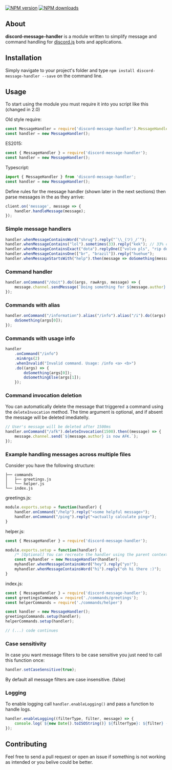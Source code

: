 <p>
    <a href="https://www.npmjs.com/package/discord-message-handler"><img src="https://img.shields.io/npm/v/discord-message-handler.svg?maxAge=3600" alt="NPM version" /></a>
    <a href="https://www.npmjs.com/package/discord-message-handler"><img src="https://img.shields.io/npm/dt/discord-message-handler.svg?maxAge=3600" alt="NPM downloads" /></a>
</p>

## About
**discord-message-handler** is a module written to simplify message and command handling for [discord.js](https://github.com/hydrabolt/discord.js) bots and applications.

## Installation
Simply navigate to your project's folder and type `npm install discord-message-handler --save` on the command line.

## Usage
To start using the module you must require it into you script like this (changed in 2.0)

Old style require:
```js
const MessageHandler = require('discord-message-handler').MessageHandler;
const handler = new MessageHandler();
```

ES2015:
```js
const { MessageHandler } = require('discord-message-handler');
const handler = new MessageHandler();
```

Typescript:
```ts
import { MessageHandler } from 'discord-message-handler';
const handler = new MessageHandler();
```


Define rules for the message handler (shown later in the next sections) then parse messages in the as they arrive:
```js
client.on('message', message => {
    handler.handleMessage(message);
});
```

### Simple message handlers
```js
handler.whenMessageContainsWord("shrug").reply("¯\\_(ツ)_/¯");
handler.whenMessageContains("lol").sometimes(33).reply("kek"); // 33% chance
handler.whenMessageContainsExact("dota").replyOne(["volvo pls", "rip doto"]);
handler.whenMessageContainsOne(["br", "brazil"]).reply("huehue");
handler.whenMessageStartsWith("help").then(message => doSomething(message));
```

### Command handler
```js
handler.onCommand("/doit").do((args, rawArgs, message) => {
    message.channel.sendMessage(`Doing something for ${message.author}...`)
});
```

### Commands with alias
```js
handler.onCommand("/information").alias("/info").alias("/i").do((args) => {
    doSomething(args[0]);
});
```

### Commands with usage info
```js
handler 
    .onCommand("/info")
    .minArgs(2)
    .whenInvalid("Invalid command. Usage: /info <a> <b>")
    .do((args) => {
        doSomething(args[0]);
        doSomethingElse(args[1]);
    });
```

### Command invocation deletion
You can automatically delete the message that triggered a command using the `deleteInvocation` method. The time argument is optional, and if absent the message will be deleted imediatelly.
```js
// User's message will be deleted after 1500ms
handler.onCommand("/afk").deleteInvocation(1500).then((message) => {
    message.channel.send(`${message.author} is now AFK.`);
});
```

### Example handling messages across multiple files

Consider you have the following structure:
```
├── commands
│   ├── greetings.js
│   └── helper.js
└── index.js
```

greetings.js:
```js
module.exports.setup = function(handler) {
    handler.onCommand("/help").reply("<some helpful message>");
    handler.onCommand("/ping").reply("<actually calculate ping>");
}
```

helper.js:
```js
const { MessageHandler } = require('discord-message-handler');

module.exports.setup = function(handler) {
    /* [Optional] You can recreate the handler using the parent context so your IDE will properly give out suggestions for the handler */
    const myhandler = new MessageHandler(handler);
    myhandler.whenMessageContainsWord("hey").reply("yo!");
    myhandler.whenMessageContainsWord("hi").reply("oh hi there :)");
}
```

index.js:
```js
const { MessageHandler } = require('discord-message-handler');
const greetingsCommands = require('./commands/greetings');
const helperCommands = require('./commands/helper')

const handler = new MessageHandler();
greetingsCommands.setup(handler);
helperCommands.setup(handler);

// (...) code continues
```

### Case sensitivity
In case you want message filters to be case sensitive you just need to call this function once:
```js
handler.setCaseSensitive(true);
```
By default all message filters are case insensitive. (false)

### Logging
To enable logging call `handler.enableLogging()` and pass a function to handle logs.
```js
handler.enableLogging((filterType, filter, message) => {
    console.log(`${new Date().toISOString()} ${filterType}: ${filter} - "${message.content}"`);
});
```

## Contributing
Feel free to send a pull request or open an issue if something is not working as intended or you belive could be better.
